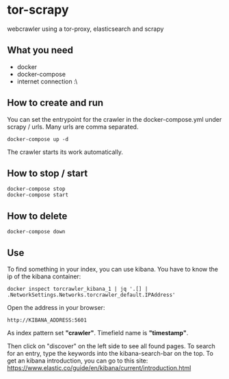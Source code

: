 # tor-scrapy
webcrawler using a tor-proxy, elasticsearch and scrapy

## What you need
- docker
- docker-compose
- internet connection :\

## How to create and run
You can set the entrypoint for the crawler in the docker-compose.yml under scrapy / urls. Many urls are comma separated.
```
docker-compose up -d
```
The crawler starts its work automatically.

## How to stop / start
```
docker-compose stop
docker-compose start
```

## How to delete
```
docker-compose down
```

## Use
To find something in your index, you can use kibana. You have to know the ip of the kibana container:
```
docker inspect torcrawler_kibana_1 | jq '.[] | .NetworkSettings.Networks.torcrawler_default.IPAddress'
```
Open the address in your browser:
```
http://KIBANA_ADDRESS:5601
```
As index pattern set __"crawler"__. Timefield name is __"timestamp"__.

Then click on "discover" on the left side to see all found pages.
To search for an entry, type the keywords into the kibana-search-bar on the top.
To get an kibana introduction, you can go to this site: https://www.elastic.co/guide/en/kibana/current/introduction.html
